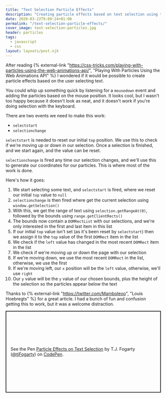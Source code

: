 ```yaml
---
title: "Text Selection Particle Effects"
description: "Creating particle effects based on text selection using the Web Animations API."
date: 2020-03-22T9:09:24+01:00
permalink: "/text-selection-particle-effects/"
cover_image: text-selection-particles.jpg
header: particles
tags:
  - javascript
  - css
layout: layouts/post.njk
---
```


After reading {% external-link "https://css-tricks.com/playing-with-particles-using-the-web-animations-api/", "Playing With Particles Using the Web Animations API" %} I wondered if it would be possible to create particle effects based on the user selecting text.

You could whip up something quick by listening for a `mousedown` event and adding the particles based on the mouse position. It looks cool, but I wasn't too happy because it doesn't look as neat, and it doesn't work if you're doing selection with the keyboard.

There are two events we need to make this work:

- `selectstart`
- `selectionchange`

`selectstart` is needed to reset our initial `top` position. We use this to check if we're moving up or down in our selection. Once a selection is finished, and we start again, and the value can be reset.

`selectionchange` is fired any time our selection changes, and we'll use this to generate our coordinates for our particles. This is where most of the work is done.

Here's how it goes:

1. We start selecting some text, and `selectstart` is fired, where we reset our initial `top` value to `null`
2. `selectionchange` is then fired where get the current selection using `window.getSelection()`
3. With this, we get the range of text using `selection.getRangeAt(0)`, followed by the bounds using `range.getClientRects()`
4. The bounds now contain a `DOMRectList` with our selections, and we're only interested in the first and last item in this list
5. If our initial `top` value isn't set (as it's been reset by `selectstart`) then we assign it to the `top` value of the first `DOMRect` item in the list
6. We check if the `left` value has changed in the most recent `DOMRect` item in the list
7. We check if we're moving up or down the page with our selection
8. If we're moving down, we use the most recent `DOMRect` in the list, otherwise, we use the first
9. If we're moving left, our `x` position will be the `left` value, otherwise, we'll use `right`
10. Our `y` value will be the `y` value of our chosen bounds, plus the height of the selection so the particles appear below the text

Thanks to {% external-link "https://twitter.com/Mamboleoo", "Louis Hoebregts" %} for a great article. I had a bunch of fun and confusion getting this to work, but it was a welcome distraction.

<p class="codepen" data-height="565" data-theme-id="light" data-default-tab="result" data-user="tjFogarty" data-slug-hash="mdJKNZM" style="height: 265px; box-sizing: border-box; display: flex; align-items: center; justify-content: center; border: 2px solid; margin: 1em 0; padding: 1em;" data-pen-title="Particle Effects on Text Selection">
  <span>See the Pen <a href="https://codepen.io/tjFogarty/pen/mdJKNZM">
  Particle Effects on Text Selection</a> by T.J. Fogarty (<a href="https://codepen.io/tjFogarty">@tjFogarty</a>)
  on <a href="https://codepen.io">CodePen</a>.</span>
</p>
<script async src="https://static.codepen.io/assets/embed/ei.js"></script>
